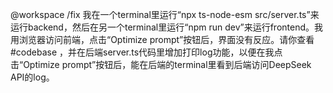 @workspace /fix 我在一个terminal里运行“npx ts-node-esm src/server.ts”来运行backend，然后在另一个terminal里运行“npm run dev”来运行frontend。我用浏览器访问前端，点击“Optimize prompt”按钮后，界面没有反应。请你查看 #codebase ，并在后端server.ts代码里增加打印log功能，以便在我点击“Optimize prompt”按钮后，能在后端的terminal里看到后端访问DeepSeek API的log。